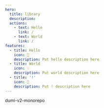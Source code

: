 ```yaml
---
hero:
  title: library
  description:
  actions:
    - text: Hello
      link: /
    - text: World
      link: /
features:
  - title: Hello
    icon: 🚀
    description: Put hello description here
  - title: World
    icon: 💡
    description: Put world description here
  - title: '!'
    icon: 🎨
    description: Put ! description here
---
```


dumi-v2-monorepo
